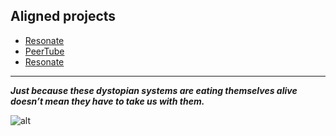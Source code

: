 ## Aligned projects

- [Resonate](https://resonate.is)
- [PeerTube](https://joinpeertube.org)
- [Resonate](https://en.liberapay.com)

-----

_**Just because these dystopian systems are eating themselves alive doesn’t mean they have to take us with them.**_

![alt](https://opencollective-production.s3.us-west-1.amazonaws.com/17f8f620-a7d4-11ec-b70b-5ffb9b790b14.gif)
